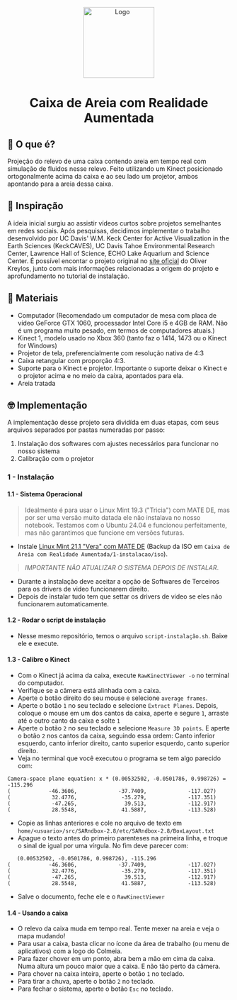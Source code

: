 <p align="center">
    <img src="https://avatars.githubusercontent.com/u/54866625?s=400&u=184d63b6c7ecc161f9ebbad8f6e7b32b2e600253&v=4" alt="Logo" width="160" height="160">
  </a>
  <h1 align="center">Caixa de Areia com Realidade Aumentada</h1>
</p>

## 🤔 O que é?
Projeção do relevo de uma caixa contendo areia em tempo real com simulação de fluidos nesse relevo. Feito utilizando um Kinect posicionado ortogonalmente acima da caixa e ao seu lado um projetor, ambos apontando para a areia dessa caixa. 

## 🫥 Inspiração
A ideia inicial surgiu ao assistir vídeos curtos sobre projetos semelhantes em redes sociais. Após pesquisas, decidimos implementar o trabalho desenvolvido por UC Davis' W.M. Keck Center for Active Visualization in the Earth Sciences (KeckCAVES), UC Davis Tahoe Environmental Research Center, Lawrence Hall of Science,  ECHO Lake Aquarium and Science Center. 
É possível encontar o projeto original no [site oficial](https://web.cs.ucdavis.edu/~okreylos/ResDev/SARndbox/) do Oliver Kreylos, junto com mais informações relacionadas a origem do projeto e aprofundamento no tutorial de instalação.

## 🎒 Materiais
- Computador (Recomendado um computador de mesa com placa de vídeo GeForce GTX 1060, processador Intel Core i5 e 4GB de RAM. Não é um programa muito pesado, em termos de computadores atuais.)
- Kinect 1, modelo usado no Xbox 360 (tanto faz o 1414, 1473 ou o Kinect for Windows)
- Projetor de tela, preferencialmente com resolução nativa de 4:3
- Caixa retangular com proporção 4:3.
- Suporte para o Kinect e projetor. Importante o suporte deixar o Kinect e o projetor acima e no meio da caixa, apontados para ela.
- Areia tratada 

## 🤓 Implementação
A implementação desse projeto sera dividída em duas etapas, com seus arquivos separados por pastas numeradas por passo: 
  1. Instalação dos softwares com ajustes necessários para funcionar no nosso sistema
  2. Calibração com o projetor

### 1 - Instalação
#### 1.1 - Sistema Operacional
> Idealmente é para usar o Linux Mint 19.3 ("Tricia") com MATE DE, mas por ser uma versão muito datada ele não instalava no nosso notebook. Testamos com o Ubuntu 24.04 e funcionou perfeitamente, mas não garantimos que funcione em versões futuras.

- Instale [Linux Mint 21.1 "Vera" com MATE DE](https://linuxmint.com/edition.php?id=303) (Backup da ISO em `Caixa de Areia com Realidade Aumentada/1-instalacao/iso`).
> _IMPORTANTE NÃO ATUALIZAR O SISTEMA DEPOIS DE INSTALAR_.

- Durante a instalação deve aceitar a opção de Softwares de Terceiros para os drivers de video funcionarem direito.
- Depois de instalar tudo tem que settar os drivers de video se eles não funcionarem automaticamente.

#### 1.2 - Rodar o script de instalação
- Nesse mesmo repositório, temos o arquivo `script-instalação.sh`. Baixe ele e execute.

#### 1.3 - Calibre o Kinect
- Com o Kinect já acima da caixa, execute `RawKinectViewer -o` no terminal do computador.
- Verifique se a câmera está alinhada com a caixa.
- Aperte o botão direito do seu mouse e selecione `average frames`.
- Aperte o botão `1` no seu teclado e selecione `Extract Planes`. Depois, coloque o mouse em um dos cantos da caixa, aperte e segure `1`, arraste até o outro canto da caixa e solte `1`
- Aperte o botão `2` no seu teclado e selecione `Measure 3D points`. E aperte o botão `2` nos cantos da caixa, seguindo essa ordem: Canto inferior esquerdo, canto inferior direito, canto superior esquerdo, canto superior direito.
- Veja no terminal que você executou o programa se tem algo parecido com:
```
Camera-space plane equation: x * (0.00532502, -0.0501786, 0.998726) = -115.296
(            -46.3606,             -37.7409,             -117.027)
(             32.4776,              -35.279,             -117.351)
(             -47.265,               39.513,             -112.917)
(             28.5548,              41.5887,             -113.528) 
```
- Copie as linhas anteriores e cole no arquivo de texto em `home/<usuario>/src/SARndbox-2.8/etc/SARndbox-2.8/BoxLayout.txt`
- Apague o texto antes do primeiro parenteses na primeira linha, e troque o sinal de igual por uma vírgula. No fim deve parecer com:
```
   (0.00532502, -0.0501786, 0.998726), -115.296
(            -46.3606,             -37.7409,             -117.027)
(             32.4776,              -35.279,             -117.351)
(             -47.265,               39.513,             -112.917)
(             28.5548,              41.5887,             -113.528) 
```
- Salve o documento, feche ele e o `RawKinectViewer`

#### 1.4 - Usando a caixa
- O relevo da caixa muda em tempo real. Tente mexer na areia e veja o mapa mudando!
- Para usar a caixa, basta clicar no ícone da área de trabalho (ou menu de aplicativos) com a logo do Colmeia.
- Para fazer chover em um ponto, abra bem a mão em cima da caixa. Numa altura um pouco maior que a caixa. E não tão perto da câmera.
- Para chover na caixa inteira, aperte o botão `1` no teclado.
- Para tirar a chuva, aperte o botão `2` no teclado.
- Para fechar o sistema, aperte o botão `Esc` no teclado.